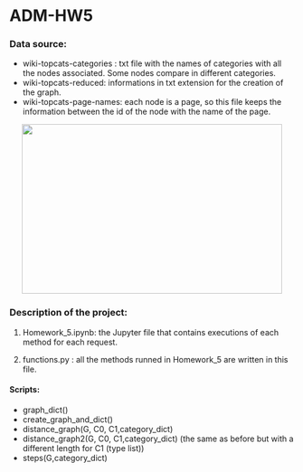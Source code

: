 # ADM-HW5

### Data source:

- wiki-topcats-categories : txt file with the names of categories with all the nodes associated. Some nodes compare in different categories.
- wiki-topcats-reduced: informations in txt extension for the creation of the graph. 
- wiki-topcats-page-names: each node is a page, so this file keeps the information between the id of the node with the name of the page.

<p align="center">
  <img width="460" height="300" src="https://s3-ap-south-1.amazonaws.com/av-blog-media/wp-content/uploads/2018/03/Graph-Theory.jpg">
</p>

### Description of the project:

1. Homework_5.ipynb: the Jupyter file that contains executions of each method for each request. 

2. functions.py : all the methods runned in Homework_5 are written in this file.

#### Scripts:
  * graph_dict()
  * create_graph_and_dict()
  * distance_graph(G, C0, C1,category_dict)
  * distance_graph2(G, C0, C1,category_dict) (the same as before but with a different length for C1 (type list))
  * steps(G,category_dict)
